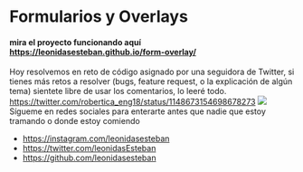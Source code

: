 # Formularios y Overlays
#### mira el proyecto funcionando aquí https://leonidasesteban.github.io/form-overlay/
Hoy resolvemos en reto de código asignado por una seguidora de Twitter, si tienes más retos a resolver (bugs, feature request, o la explicación de algún tema) sientete libre de usar los comentarios, lo leeré todo.
https://twitter.com/robertica_eng18/status/1148673154698678273
![](http://i3.ytimg.com/vi/7RNzkzhPDO0/maxresdefault.jpg)
Sígueme en redes sociales para enterarte antes que nadie que estoy tramando o donde estoy comiendo 
- https://instagram.com/leonidasesteban
- https://twitter.com/leonidasEsteban
- https://github.com/leonidasesteban
